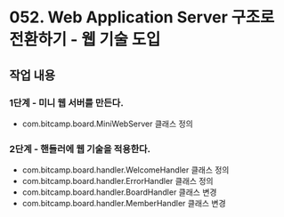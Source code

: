 # 052. Web Application Server 구조로 전환하기 - 웹 기술 도입

## 작업 내용

### 1단계 - 미니 웹 서버를 만든다.

- com.bitcamp.board.MiniWebServer 클래스 정의

### 2단계 - 핸들러에 웹 기술을 적용한다.

- com.bitcamp.board.handler.WelcomeHandler 클래스 정의
- com.bitcamp.board.handler.ErrorHandler 클래스 정의
- com.bitcamp.board.handler.BoardHandler 클래스 변경
- com.bitcamp.board.handler.MemberHandler 클래스 변경